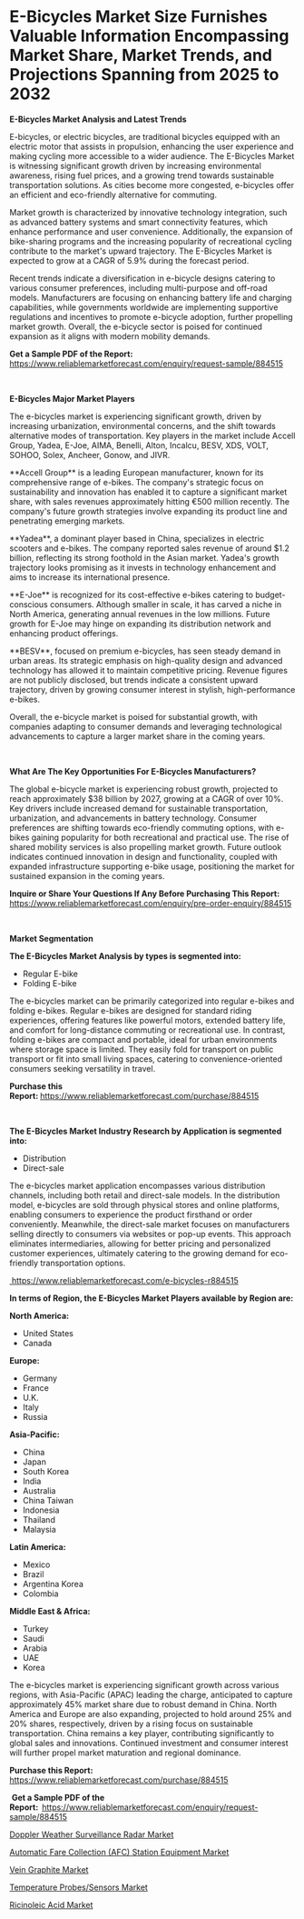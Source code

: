 <p><h1>E-Bicycles Market Size Furnishes Valuable Information Encompassing Market Share, Market Trends, and Projections Spanning from 2025 to 2032</h1></p><p><strong>E-Bicycles Market Analysis and Latest Trends</strong></p>
<p><p>E-bicycles, or electric bicycles, are traditional bicycles equipped with an electric motor that assists in propulsion, enhancing the user experience and making cycling more accessible to a wider audience. The E-Bicycles Market is witnessing significant growth driven by increasing environmental awareness, rising fuel prices, and a growing trend towards sustainable transportation solutions. As cities become more congested, e-bicycles offer an efficient and eco-friendly alternative for commuting.</p><p>Market growth is characterized by innovative technology integration, such as advanced battery systems and smart connectivity features, which enhance performance and user convenience. Additionally, the expansion of bike-sharing programs and the increasing popularity of recreational cycling contribute to the market's upward trajectory. The E-Bicycles Market is expected to grow at a CAGR of 5.9% during the forecast period. </p><p>Recent trends indicate a diversification in e-bicycle designs catering to various consumer preferences, including multi-purpose and off-road models. Manufacturers are focusing on enhancing battery life and charging capabilities, while governments worldwide are implementing supportive regulations and incentives to promote e-bicycle adoption, further propelling market growth. Overall, the e-bicycle sector is poised for continued expansion as it aligns with modern mobility demands.</p></p>
<p><strong>Get a Sample PDF of the Report:&nbsp;</strong> <a href="https://www.reliablemarketforecast.com/enquiry/request-sample/884515?utm_campaign=2011&utm_medium=2&utm_source=Github&utm_content=ia&utm_term=30012025&utm_id=e-bicycles">https://www.reliablemarketforecast.com/enquiry/request-sample/884515</a></p>
<p>&nbsp;</p>
<p><strong>E-Bicycles Major Market Players</strong></p>
<p><p>The e-bicycles market is experiencing significant growth, driven by increasing urbanization, environmental concerns, and the shift towards alternative modes of transportation. Key players in the market include Accell Group, Yadea, E-Joe, AIMA, Benelli, Alton, Incalcu, BESV, XDS, VOLT, SOHOO, Solex, Ancheer, Gonow, and JIVR.</p><p>**Accell Group** is a leading European manufacturer, known for its comprehensive range of e-bikes. The company's strategic focus on sustainability and innovation has enabled it to capture a significant market share, with sales revenues approximately hitting €500 million recently. The company's future growth strategies involve expanding its product line and penetrating emerging markets.</p><p>**Yadea**, a dominant player based in China, specializes in electric scooters and e-bikes. The company reported sales revenue of around $1.2 billion, reflecting its strong foothold in the Asian market. Yadea's growth trajectory looks promising as it invests in technology enhancement and aims to increase its international presence.</p><p>**E-Joe** is recognized for its cost-effective e-bikes catering to budget-conscious consumers. Although smaller in scale, it has carved a niche in North America, generating annual revenues in the low millions. Future growth for E-Joe may hinge on expanding its distribution network and enhancing product offerings.</p><p>**BESV**, focused on premium e-bicycles, has seen steady demand in urban areas. Its strategic emphasis on high-quality design and advanced technology has allowed it to maintain competitive pricing. Revenue figures are not publicly disclosed, but trends indicate a consistent upward trajectory, driven by growing consumer interest in stylish, high-performance e-bikes.</p><p>Overall, the e-bicycle market is poised for substantial growth, with companies adapting to consumer demands and leveraging technological advancements to capture a larger market share in the coming years.</p></p>
<p>&nbsp;</p>
<p><strong>What Are The Key Opportunities For E-Bicycles Manufacturers?</strong></p>
<p><p>The global e-bicycle market is experiencing robust growth, projected to reach approximately $38 billion by 2027, growing at a CAGR of over 10%. Key drivers include increased demand for sustainable transportation, urbanization, and advancements in battery technology. Consumer preferences are shifting towards eco-friendly commuting options, with e-bikes gaining popularity for both recreational and practical use. The rise of shared mobility services is also propelling market growth. Future outlook indicates continued innovation in design and functionality, coupled with expanded infrastructure supporting e-bike usage, positioning the market for sustained expansion in the coming years.</p></p>
<p><strong>Inquire or Share Your Questions If Any Before Purchasing This Report:</strong> <a href="https://www.reliablemarketforecast.com/enquiry/pre-order-enquiry/884515?utm_campaign=2011&utm_medium=2&utm_source=Github&utm_content=ia&utm_term=30012025&utm_id=e-bicycles">https://www.reliablemarketforecast.com/enquiry/pre-order-enquiry/884515</a></p>
<p>&nbsp;</p>
<p><strong>Market Segmentation</strong></p>
<p><strong>The E-Bicycles Market Analysis by types is segmented into:</strong></p>
<p><ul><li>Regular E-bike</li><li>Folding E-bike</li></ul></p>
<p><p>The e-bicycles market can be primarily categorized into regular e-bikes and folding e-bikes. Regular e-bikes are designed for standard riding experiences, offering features like powerful motors, extended battery life, and comfort for long-distance commuting or recreational use. In contrast, folding e-bikes are compact and portable, ideal for urban environments where storage space is limited. They easily fold for transport on public transport or fit into small living spaces, catering to convenience-oriented consumers seeking versatility in travel.</p></p>
<p><strong>Purchase this Report:&nbsp;</strong><a href="https://www.reliablemarketforecast.com/purchase/884515?utm_campaign=2011&utm_medium=2&utm_source=Github&utm_content=ia&utm_term=30012025&utm_id=e-bicycles">https://www.reliablemarketforecast.com/purchase/884515</a></p>
<p>&nbsp;</p>
<p><strong>The E-Bicycles Market Industry Research by Application is segmented into:</strong></p>
<p><ul><li>Distribution</li><li>Direct-sale</li></ul></p>
<p><p>The e-bicycles market application encompasses various distribution channels, including both retail and direct-sale models. In the distribution model, e-bicycles are sold through physical stores and online platforms, enabling consumers to experience the product firsthand or order conveniently. Meanwhile, the direct-sale market focuses on manufacturers selling directly to consumers via websites or pop-up events. This approach eliminates intermediaries, allowing for better pricing and personalized customer experiences, ultimately catering to the growing demand for eco-friendly transportation options.</p></p>
<p><a href="https://www.reliablemarketforecast.com/e-bicycles-r884515?utm_campaign=2011&utm_medium=2&utm_source=Github&utm_content=ia&utm_term=30012025&utm_id=e-bicycles">&nbsp;https://www.reliablemarketforecast.com/e-bicycles-r884515</a></p>
<p><strong>In terms of Region, the E-Bicycles Market Players available by Region are:</strong></p>
<p>
    <p> <strong> North America: </strong>
        <ul>
            <li>United States</li>
            <li>Canada</li>
        </ul>
        </p> 
    <p> <strong> Europe: </strong>
        <ul>
            <li>Germany</li>
            <li>France</li>
            <li>U.K.</li>
            <li>Italy</li>
            <li>Russia</li>
        </ul>
        </p> 
    <p> <strong> Asia-Pacific: </strong>
        <ul>
            <li>China</li>
            <li>Japan</li>
            <li>South Korea</li>
            <li>India</li>
            <li>Australia</li>
            <li>China Taiwan</li>
            <li>Indonesia</li>
            <li>Thailand</li>
            <li>Malaysia</li>
        </ul>
        </p> 
    <p> <strong> Latin America: </strong>
        <ul>
            <li>Mexico</li>
            <li>Brazil</li>
            <li>Argentina Korea</li>
            <li>Colombia</li>
        </ul>
        </p> 
    <p> <strong> Middle East & Africa: </strong>
        <ul>
            <li>Turkey</li>
            <li>Saudi</li>
            <li>Arabia</li>
            <li>UAE</li>
            <li>Korea</li>
        </ul>
    </p>
    </p>
<p><p>The e-bicycles market is experiencing significant growth across various regions, with Asia-Pacific (APAC) leading the charge, anticipated to capture approximately 45% market share due to robust demand in China. North America and Europe are also expanding, projected to hold around 25% and 20% shares, respectively, driven by a rising focus on sustainable transportation. China remains a key player, contributing significantly to global sales and innovations. Continued investment and consumer interest will further propel market maturation and regional dominance.</p></p>
<p><strong>Purchase this Report: </strong><a href="https://www.reliablemarketforecast.com/purchase/884515?utm_campaign=2011&utm_medium=2&utm_source=Github&utm_content=ia&utm_term=30012025&utm_id=e-bicycles">https://www.reliablemarketforecast.com/purchase/884515</a></p>
<p>&nbsp;<strong>Get a Sample PDF of the Report:&nbsp;&nbsp;</strong><a href="https://www.reliablemarketforecast.com/enquiry/request-sample/884515?utm_campaign=2011&utm_medium=2&utm_source=Github&utm_content=ia&utm_term=30012025&utm_id=e-bicycles">https://www.reliablemarketforecast.com/enquiry/request-sample/884515</a></p>
<p><strong></strong></p>
<p><p><a href="https://www.linkedin.com/pulse/doppler-weather-surveillance-radar-market-valuation-mcsjc?utm_campaign=2011&utm_medium=2&utm_source=Github&utm_content=ia&utm_term=30012025&utm_id=e-bicycles">Doppler Weather Surveillance Radar Market</a></p><p><a href="https://www.linkedin.com/pulse/insights-automatic-fare-collection-afc-station-equipment-market-8zlrc?utm_campaign=2011&utm_medium=2&utm_source=Github&utm_content=ia&utm_term=30012025&utm_id=e-bicycles">Automatic Fare Collection (AFC) Station Equipment Market</a></p><p><a href="https://github.com/chungwimbu4/Market-Research-Report-List-1/blob/main/vein-graphite-market.md?utm_campaign=2011&utm_medium=2&utm_source=Github&utm_content=ia&utm_term=30012025&utm_id=e-bicycles">Vein Graphite Market</a></p><p><a href="https://www.linkedin.com/pulse/global-analysis-temperature-probessensors-market-size-scope-c140c?utm_campaign=2011&utm_medium=2&utm_source=Github&utm_content=ia&utm_term=30012025&utm_id=e-bicycles">Temperature Probes/Sensors Market</a></p><p><a href="https://github.com/ilonaenterline65/Market-Research-Report-List-1/blob/main/ricinoleic-acid-market.md?utm_campaign=2011&utm_medium=2&utm_source=Github&utm_content=ia&utm_term=30012025&utm_id=e-bicycles">Ricinoleic Acid Market</a></p></p>